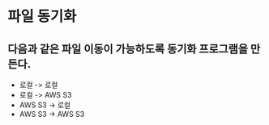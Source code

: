 # 파일 동기화

## 다음과 같은 파일 이동이 가능하도록 동기화 프로그램을 만든다.
- 로컬 -> 로컬  
- 로컬 -> AWS S3  
- AWS S3 -> 로컬   
- AWS S3 -> AWS S3